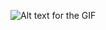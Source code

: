 ![Alt text for the GIF](https://github.com/NovinPrinceDossHF/Selenium_Pytest_Project/blob/fb13205c35e99348e96f10bbe6bdd1cbf67dcdcb/TwitchTest.gif)
